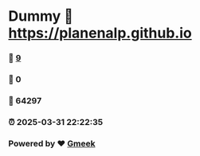 # Dummy :link: https://planenalp.github.io 
### :page_facing_up: [9](https://planenalp.github.io/tag.html) 
### :speech_balloon: 0 
### :hibiscus: 64297 
### :alarm_clock: 2025-03-31 22:22:35 
### Powered by :heart: [Gmeek](https://github.com/Meekdai/Gmeek)
